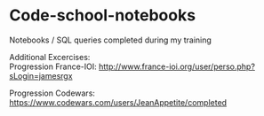 # Code-school-notebooks
Notebooks / SQL queries completed during my training

Additional Excercises:  
Progression France-IOI:
http://www.france-ioi.org/user/perso.php?sLogin=jamesrgx

Progression Codewars:
https://www.codewars.com/users/JeanAppetite/completed
